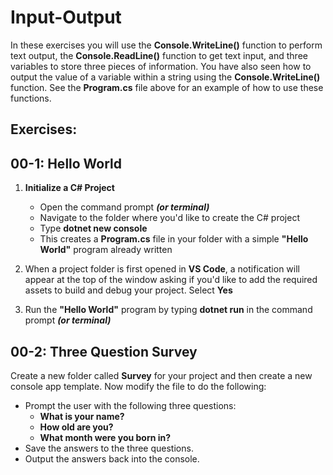 # Input-Output

In these exercises you will use the **Console.WriteLine()** function to perform text output, the **Console.ReadLine()** function to get text input, and three variables to store three pieces of information.  You have also seen how to output the value of a variable within a string using the **Console.WriteLine()** function.  See the **Program.cs** file above for an example of how to use these functions.

## Exercises:

## 00-1:  Hello World

1.  **Initialize a C# Project**

    * Open the command prompt ***(or terminal)***
    * Navigate to the folder where you'd like to create the C# project
    * Type **dotnet new console**
    * This creates a **Program.cs** file in your folder with a simple **"Hello World"** program already written
2.  When a project folder is first opened in **VS Code**, a notification will appear at the top of the window asking if you'd like to add the required assets to build and debug your project.  Select **Yes**
3.  Run the **"Hello World"** program by typing **dotnet run** in the command prompt ***(or terminal)***

## 00-2:  Three Question Survey

Create a new folder called **Survey** for your project and then create a new console app template.  Now modify the file to do the following:
* Prompt the user with the following three questions:
    * **What is your name?**
    * **How old are you?**
    * **What month were you born in?**
* Save the answers to the three questions.
* Output the answers back into the console.
